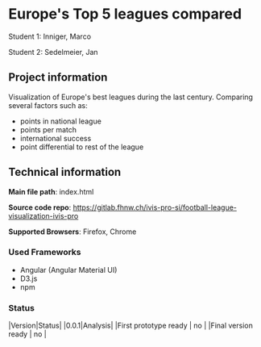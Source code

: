 # Europe's Top 5 leagues compared

Student 1: Inniger, Marco

Student 2: Sedelmeier, Jan

## Project information
Visualization of Europe's best leagues during the last century. Comparing several factors such as: 
- points in national league
- points per match
- international success
- point differential to rest of the league

## Technical information
**Main file path**: index.html

**Source code repo**: https://gitlab.fhnw.ch/ivis-pro-si/football-league-visualization-ivis-pro

**Supported Browsers**: Firefox, Chrome

### Used Frameworks
- Angular (Angular Material UI)
- D3.js
- npm

### Status
|Version|Status|
|0.0.1|Analysis|
|First prototype ready | no |
|Final version ready  | no |
